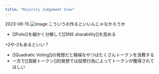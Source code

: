 ```yaml
---
title: "Majority Judgememt View"
---
```


2023-06-15
![image](https://gyazo.com/b9452150080b9a16346e1333b7bfe96d/thumb/1000)
こういうの作るといいんじゃなかろうか
- [[Polis]]を細かく分解して[[SNS sharability]]を高める

+2や-2もあるといい？
- [[Quadratic Voting]]の発想だと極端なやつはたくさんトークンを消費する
- 一方で[[貢献トークン]]的発想では投票行為によってトークンが獲得されてほしい
